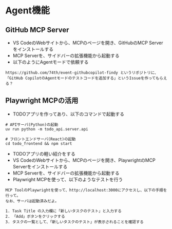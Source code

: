 # Agent機能

## GitHub MCP Server

- VS CodeのWebサイトから、MCPのページを開き、GitHubのMCP Serverをインストールする
- MCP Serverを、サイドバーの拡張機能から起動する
- 以下のようにAgentモードで依頼する

```
https://github.com/74th/event-githubcopilot-findy というリポジトリに、「GitHub CopilotのAgentモードのテストコードを追加する」というIssueを作ってもらえる？
```

## Playwright MCPの活用

- TODOアプリを作ってあり、以下のコマンドで起動する

```
# APIサーバ(Python)の起動
uv run python -m todo_api.server.api

# フロントエンドサーバ(React)の起動
cd todo_frontend && npm start
```

- TODOアプリの軽い紹介をする
- VS CodeのWebサイトから、MCPのページを開き、PlaywrightのMCP Serverをインストールする
- MCP Serverを、サイドバーの拡張機能から起動する
- Playwright MCPを使って、以下のようなテストを行う

```
MCP ToolのPlaywrightを使って、http://localhost:3000にアクセスし、以下の手順を行って。
なお、サーバは起動済みだよ。

1. Task Title の入力欄に「新しいタスクのテスト」と入力する
2. 「Add」ボタンをクリックする
3. タスクの一覧として、「新しいタスクのテスト」が表示されることを確認する
```
